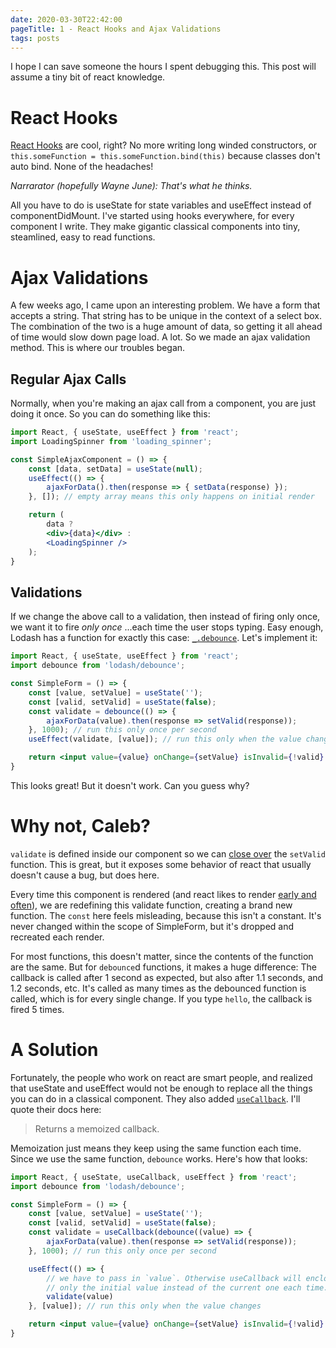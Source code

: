 ```yaml
---
date: 2020-03-30T22:42:00
pageTitle: 1 - React Hooks and Ajax Validations
tags: posts
---
```

I hope I can save someone the hours I spent debugging this. This post will assume a tiny bit of react knowledge.

# React Hooks
[React Hooks](https://reactjs.org/docs/hooks-intro.html) are cool, right? No more writing long winded constructors, or `this.someFunction = this.someFunction.bind(this)` because classes don't auto bind. None of the headaches!

_Narrarator (hopefully Wayne June): That's what he thinks._

All you have to do is useState for state variables and useEffect instead of componentDidMount. I've started using hooks everywhere, for every component I write. They make gigantic classical components into tiny, steamlined, easy to read functions.

# Ajax Validations
A few weeks ago, I came upon an interesting problem. We have a form that accepts a string. That string has to be unique in the context of a select box. The combination of the two is a huge amount of data, so getting it all ahead of time would slow down page load. A lot. So we made an ajax validation method. This is where our troubles began.

## Regular Ajax Calls
Normally, when you're making an ajax call from a component, you are just doing it once. So you can do something like this:
```jsx
import React, { useState, useEffect } from 'react';
import LoadingSpinner from 'loading_spinner';

const SimpleAjaxComponent = () => {
    const [data, setData] = useState(null);
    useEffect(() => {
        ajaxForData().then(response => { setData(response) });
    }, []); // empty array means this only happens on initial render

    return (
        data ?
        <div>{data}</div> :
        <LoadingSpinner />
    );
}
```

## Validations
If we change the above call to a validation, then instead of firing only once, we want it to fire _only once_ ...each time the user stops typing. Easy enough, Lodash has a function for exactly this case: [`_.debounce`](https://lodash.com/docs/#debounce). Let's implement it:
```jsx
import React, { useState, useEffect } from 'react';
import debounce from 'lodash/debounce';

const SimpleForm = () => {
    const [value, setValue] = useState('');
    const [valid, setValid] = useState(false);
    const validate = debounce(() => {
        ajaxForData(value).then(response => setValid(response));
    }, 1000); // run this only once per second
    useEffect(validate, [value]); // run this only when the value changes

    return <input value={value} onChange={setValue} isInvalid={!valid} />;
}
```

This looks great! But it doesn't work. Can you guess why?

# Why not, Caleb?
`validate` is defined inside our component so we can [close over](https://developer.mozilla.org/en-US/docs/Web/JavaScript/Closures) the `setValid` function. This is great, but it exposes some behavior of react that usually doesn't cause a bug, but does here.

Every time this component is rendered (and react likes to render [early and often](https://thoughtbot.com/blog/react-rendering-misconception)), we are redefining this validate function, creating a brand new function. The `const` here feels misleading, because this isn't a constant. It's never changed within the scope of SimpleForm, but it's dropped and recreated each render.

For most functions, this doesn't matter, since the contents of the function are the same. But for `debounce`d functions, it makes a huge difference: The callback is called after 1 second as expected, but also after 1.1 seconds, and 1.2 seconds, etc. It's called as many times as the debounced function is called, which is for every single change. If you type `hello`, the callback is fired 5 times.

# A Solution
Fortunately, the people who work on react are smart people, and realized that useState and useEffect would not be enough to replace all the things you can do in a classical component. They also added [`useCallback`](https://reactjs.org/docs/hooks-reference.html#usecallback). I'll quote their docs here:

> Returns a memoized callback.

Memoization just means they keep using the same function each time. Since we use the same function, `debounce` works. Here's how that looks:
```jsx
import React, { useState, useCallback, useEffect } from 'react';
import debounce from 'lodash/debounce';

const SimpleForm = () => {
    const [value, setValue] = useState('');
    const [valid, setValid] = useState(false);
    const validate = useCallback(debounce((value) => {
        ajaxForData(value).then(response => setValid(response));
    }, 1000); // run this only once per second

    useEffect(() => {
        // we have to pass in `value`. Otherwise useCallback will enclose
        // only the initial value instead of the current one each time.
        validate(value)
    }, [value]); // run this only when the value changes

    return <input value={value} onChange={setValue} isInvalid={!valid} />;
}
```
